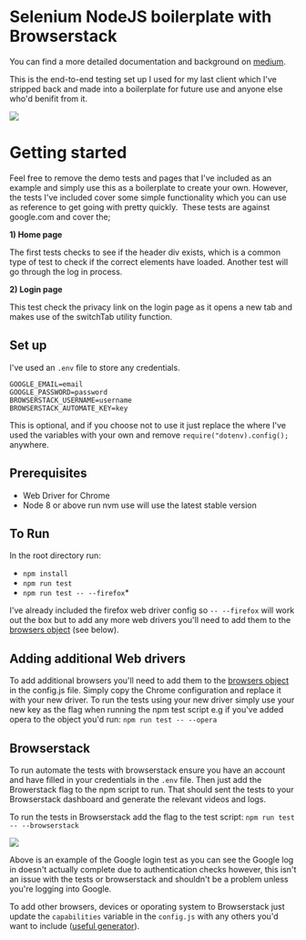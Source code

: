# Selenium NodeJS boilerplate with Browserstack
You can find a more detailed documentation and background on [medium](https://medium.com/p/a747d7275996/).


This is the end-to-end testing set up I used for my last client which I've stripped back and made into a boilerplate for future use and anyone else who'd benifit from it. 

<img src="https://imgur.com/download/z0lz3Bb" />


# Getting started

Feel free to remove the demo tests and pages that I've included as an example and simply use this as a boilerplate to create your own. However, the tests I've included cover some simple functionality which you can use as reference to get going with pretty quickly. 
These tests are against google.com and cover the; 

**1) Home page**

The first tests  checks to see if the header div exists, which is a common type of test to check if the correct elements have loaded. Another test will go through the log in process. 

**2) Login page**

This test check the privacy link on the login page as it opens a new tab and makes use of the switchTab utility function. 

## Set up
I've used an `.env` file to store any credentials. 
```
GOOGLE_EMAIL=email
GOOGLE_PASSWORD=password
BROWSERSTACK_USERNAME=username
BROWSERSTACK_AUTOMATE_KEY=key
```

This is optional, and if you choose not to use it just replace the where I've used the variables with your own and remove `require("dotenv).config();` anywhere.

## Prerequisites
- Web Driver for Chrome
- Node 8 or above run nvm use will use the latest stable version

## To Run

In the root directory run: 

- `npm install`
- `npm run test`
- `npm run test -- --firefox`*

I've already included the firefox web driver config so `-- --firefox` will work out the box but to add any more web drivers you'll need to add them to the [browsers object](https://github.com/Jezfx/selenium-user-journey-example/blob/07188cccd4dd80ae719c56ac9c71c341d92666b9/_config.js#L15) (see below).

## Adding additional Web drivers
To add additional browsers you'll need to add them to the [browsers object](https://github.com/Jezfx/selenium-user-journey-example/blob/07188cccd4dd80ae719c56ac9c71c341d92666b9/_config.js#L15) in the config.js file. Simply copy the Chrome configuration and replace it with your new driver. To run the tests using your new driver simply use your new key as the flag when running the npm test script e.g if you've added opera to the object you'd run: `npm run test -- --opera`

## Browserstack
To run automate the tests with browserstack ensure you have an account and have filled in your credentials in the `.env` file. Then just add the Browerstack flag to the npm script to run. That should sent the tests to your Browserstack dashboard and generate the relevant videos and logs.

To run the tests in Browserstack add the flag to the test script: `npm run test -- --browserstack`

<img src="https://imgur.com/download/fLT7zym" />

Above is an example of the Google login test as you can see the Google log in doesn't actually complete due to authentication checks however, this isn't an issue with the tests or browserstack and shouldn't be a problem unless you're logging into Google.

To add other browsers, devices or oporating system to Browserstack just update the `capabilities` variable in the `config.js` with any others you'd want to include ([useful generator](https://www.browserstack.com/automate/capabilities)).
